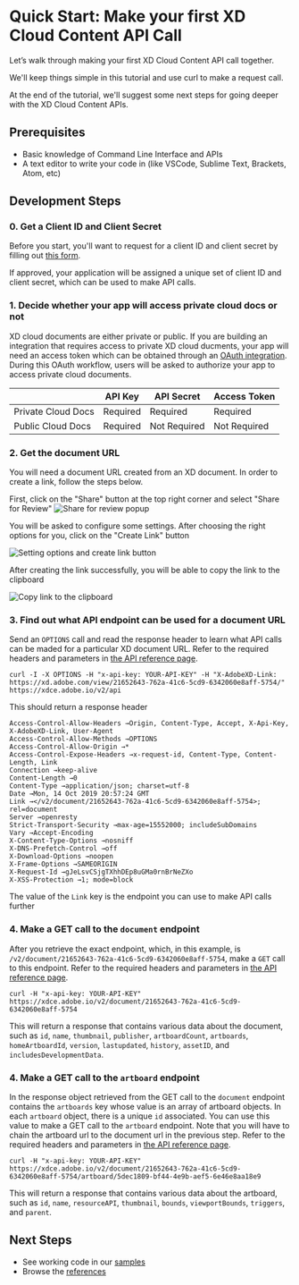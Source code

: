 # Quick Start: Make your first XD Cloud Content API Call

Let’s walk through making your first XD Cloud Content API call together.

We'll keep things simple in this tutorial and use curl to make a request call. 

At the end of the tutorial, we'll suggest some next steps for going deeper with the XD Cloud Content APIs.

## Prerequisites

- Basic knowledge of Command Line Interface and APIs
- A text editor to write your code in (like VSCode, Sublime Text, Brackets, Atom, etc)

## Development Steps

### 0. Get a Client ID and Client Secret

Before you start, you'll want to request for a client ID and client secret by filling out [this form](https://adobe.allegiancetech.com/surveys/JDQ78F/).

If approved, your application will be assigned a unique set of client ID and client secret, which can be used to make API calls.

### 1. Decide whether your app will access private cloud docs or not

XD cloud documents are either private or public. If you are building an integration that requires access to private XD cloud ducments, your app will need an access token which can be obtained through an [OAuth integration](https://www.adobe.io/authentication/auth-methods.html#!AdobeDocs/adobeio-auth/master/OAuth/OAuth.md). During this OAuth workflow, users will be asked to authorize your app to access private cloud documents. 

|                       | API Key  | API Secret   | Access Token      |
|-----------------------|----------|--------------|-------------------|
| Private Cloud Docs    | Required | Required     | Required          |
| Public Cloud Docs     | Required | Not Required | Not Required      |

### 2. Get the document URL

You will need a document URL created from an XD document. In order to create a link, follow the steps below.

First, click on the "Share" button at the top right corner and select "Share for Review"
![Share for review popup](/images/share-button-click.png)

You will be asked to configure some settings. After choosing the right options for you, click on the "Create Link" button

![Setting options and create link button](/images/create-link-button-click.png)

After creating the link successfully, you will be able to copy the link to the clipboard

![Copy link to the clipboard](/images/copy-link.png)


### 3. Find out what API endpoint can be used for a document URL

Send an `OPTIONS` call and read the response header to learn what API calls can be maded for a particular XD document URL. Refer to the required headers and parameters in [the API reference page](/reference/index.md).

```
curl -I -X OPTIONS -H "x-api-key: YOUR-API-KEY" -H "X-AdobeXD-Link: https://xd.adobe.com/view/21652643-762a-41c6-5cd9-6342060e8aff-5754/" https://xdce.adobe.io/v2/api
```

This should return a response header

```
Access-Control-Allow-Headers →Origin, Content-Type, Accept, X-Api-Key, X-AdobeXD-Link, User-Agent
Access-Control-Allow-Methods →OPTIONS
Access-Control-Allow-Origin →*
Access-Control-Expose-Headers →x-request-id, Content-Type, Content-Length, Link
Connection →keep-alive
Content-Length →0
Content-Type →application/json; charset=utf-8
Date →Mon, 14 Oct 2019 20:57:24 GMT
Link →</v2/document/21652643-762a-41c6-5cd9-6342060e8aff-5754>; rel=document
Server →openresty
Strict-Transport-Security →max-age=15552000; includeSubDomains
Vary →Accept-Encoding
X-Content-Type-Options →nosniff
X-DNS-Prefetch-Control →off
X-Download-Options →noopen
X-Frame-Options →SAMEORIGIN
X-Request-Id →gJeLsvCSjgTXhhDEp8uGMa0rnBrNeZXo
X-XSS-Protection →1; mode=block
```
The value of the `Link` key is the endpoint you can use to make API calls further

### 4. Make a GET call to the `document` endpoint

After you retrieve the exact endpoint, which, in this example, is `/v2/document/21652643-762a-41c6-5cd9-6342060e8aff-5754`, make a `GET` call to this endpoint. Refer to the required headers and parameters in [the API reference page](/reference/index.md).

```
curl -H "x-api-key: YOUR-API-KEY" https://xdce.adobe.io/v2/document/21652643-762a-41c6-5cd9-6342060e8aff-5754
```

This will return a response that contains various data about the document, such as `id`, `name`, `thumbnail`, `publisher`, `artboardCount`, `artboards`, `homeArtboardId`, `version`, `lastupdated`, `history`, `assetID`, and `includesDevelopmentData`.

### 4. Make a GET call to the `artboard` endpoint

In the response object retrieved from the GET call to the `document` endpoint contains the `artboards` key whose value is an array of artboard objects. In each `artboard` object, there is a unique `id` associated. You can use this value to make a GET call to the `artboard` endpoint. Note that you will have to chain the artboard url to the document url in the previous step. Refer to the required headers and parameters in [the API reference page](/reference/index.md).

```
curl -H "x-api-key: YOUR-API-KEY" https://xdce.adobe.io/v2/document/21652643-762a-41c6-5cd9-6342060e8aff-5754/artboard/5dec1809-bf44-4e9b-aef5-6e46e8aa18e9
```

This will return a response that contains various data about the artboard, such as `id`, `name`, `resourceAPI`, `thumbnail`, `bounds`, `viewportBounds`, `triggers`, and `parent`.

## Next Steps

- See working code in our [samples](/samples/index.md)
- Browse the [references](/reference/)